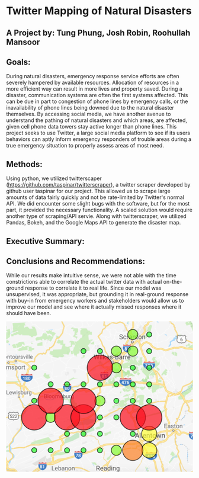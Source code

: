 # Twitter Mapping of Natural Disasters
## A Project by: Tung Phung, Josh Robin, Roohullah Mansoor

## Goals:
During natural disasters, emergency response service efforts are often severely hampered by available resources. Allocation of resources in a more efficient way can result in more lives and property saved. During a disaster, communication systems are often the first systems affected. This can be due in part to congestion of phone lines by emergency calls, or the inavailability of phone lines being downed due to the natural disaster themselves. By accessing social media, we have another avenue to understand the pathing of natural disasters and which areas, are affected, given cell phone data towers stay active longer than phone lines. This project seeks to use Twitter, a large social media platform to see if its users behaviors can aptly inform emergency responders of trouble areas during a true emergency situation to properly assess areas of most need.


## Methods:
Using python, we utilized twitterscaper (https://github.com/taspinar/twitterscraper), a twitter scraper developed by github user taspinar for our project. This allowed us to scrape large amounts of data fairly quickly and not be rate-limited by Twitter's normal API. We did encounter some slight bugs with the software, but for the most part, it provided the necessary functionality. A scaled solution would require another type of scraping/API servie. Along with twitterscraper, we utilized Pandas, Bokeh, and the Google Maps API to generate the disaster map.


## Executive Summary:



## Conclusions and Recommendations:
While our results make intuitive sense, we were not able with the time constrictions able to correlate the actual twitter data with actual on-the-ground response to correlate it to real life. Since our model was unsupervised, it was appropriate, but grounding it in real-ground response with buy-in from emergency workers and stakeholders would allow us to improve our model and see where it actually missed responses where it should have been. 

<p align="center">
  
  ![Screenshot](https://github.com/TungPhung/Twitter-Natural-Disaster-Mapping/blob/master/images/Screen%20Shot%202019-04-26%20at%207.39.42%20AM.png)
  
</p>



